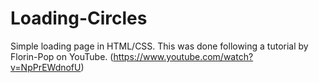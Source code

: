 # Loading-Circles
Simple loading page in HTML/CSS.
This was done following a tutorial by Florin-Pop on YouTube. (https://www.youtube.com/watch?v=NpPrEWdnofU)

